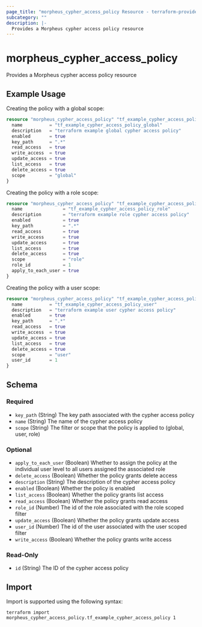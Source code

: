 ```yaml
---
page_title: "morpheus_cypher_access_policy Resource - terraform-provider-morpheus"
subcategory: ""
description: |-
  Provides a Morpheus cypher access policy resource
---
```


# morpheus_cypher_access_policy

Provides a Morpheus cypher access policy resource

## Example Usage

Creating the policy with a global scope:

```terraform
resource "morpheus_cypher_access_policy" "tf_example_cypher_access_policy_global" {
  name          = "tf_example_cypher_access_policy_global"
  description   = "terraform example global cypher access policy"
  enabled       = true
  key_path      = ".*"
  read_access   = true
  write_access  = true
  update_access = true
  list_access   = true
  delete_access = true
  scope         = "global"
}
```

Creating the policy with a role scope:

```terraform
resource "morpheus_cypher_access_policy" "tf_example_cypher_access_policy_role" {
  name               = "tf_example_cypher_access_policy_role"
  description        = "terraform example role cypher access policy"
  enabled            = true
  key_path           = ".*"
  read_access        = true
  write_access       = true
  update_access      = true
  list_access        = true
  delete_access      = true
  scope              = "role"
  role_id            = 1
  apply_to_each_user = true
}
```

Creating the policy with a user scope:

```terraform
resource "morpheus_cypher_access_policy" "tf_example_cypher_access_policy_user" {
  name          = "tf_example_cypher_access_policy_user"
  description   = "terraform example user cypher access policy"
  enabled       = true
  key_path      = ".*"
  read_access   = true
  write_access  = true
  update_access = true
  list_access   = true
  delete_access = true
  scope         = "user"
  user_id       = 1
}
```

<!-- schema generated by tfplugindocs -->
## Schema

### Required

- `key_path` (String) The key path associated with the cypher access policy
- `name` (String) The name of the cypher access policy
- `scope` (String) The filter or scope that the policy is applied to (global, user, role)

### Optional

- `apply_to_each_user` (Boolean) Whether to assign the policy at the individual user level to all users assigned the associated role
- `delete_access` (Boolean) Whether the policy grants delete access
- `description` (String) The description of the cypher access policy
- `enabled` (Boolean) Whether the policy is enabled
- `list_access` (Boolean) Whether the policy grants list access
- `read_access` (Boolean) Whether the policy grants read access
- `role_id` (Number) The id of the role associated with the role scoped filter
- `update_access` (Boolean) Whether the policy grants update access
- `user_id` (Number) The id of the user associated with the user scoped filter
- `write_access` (Boolean) Whether the policy grants write access

### Read-Only

- `id` (String) The ID of the cypher access policy

## Import

Import is supported using the following syntax:

```shell
terraform import morpheus_cypher_access_policy.tf_example_cypher_access_policy 1
```
